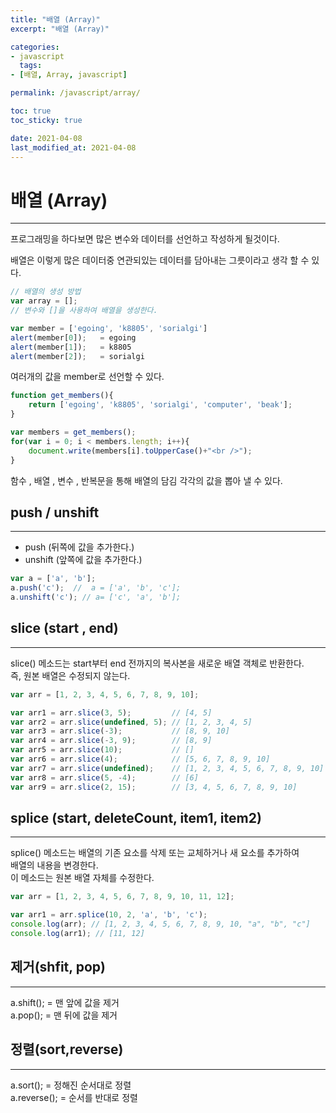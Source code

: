 ```yaml
---
title: "배열 (Array)"
excerpt: "배열 (Array)"

categories:
- javascript
  tags:
- [배열, Array, javascript]

permalink: /javascript/array/

toc: true
toc_sticky: true

date: 2021-04-08
last_modified_at: 2021-04-08
---
```


# 배열 (Array)
---

프로그래밍을 하다보면 많은 변수와 데이터를 선언하고 작성하게 될것이다.  

배열은 이렇게 많은 데이터중 연관되있는 데이터를 담아내는 그릇이라고 생각 할 수 있다.

```javascript
// 배열의 생성 방법
var array = []; 
// 변수와 []을 사용하여 배열을 생성한다.

var member = ['egoing', 'k8805', 'sorialgi']
alert(member[0]);   = egoing
alert(member[1]);   = k8805
alert(member[2]);   = sorialgi
```
여러개의 값을 member로 선언할 수 있다.  

```javascript
function get_members(){
    return ['egoing', 'k8805', 'sorialgi', 'computer', 'beak'];
}

var members = get_members();
for(var i = 0; i < members.length; i++){
    document.write(members[i].toUpperCase()+"<br />");
}
```
함수 , 배열 , 변수 , 반복문을 통해 배열의 담김 각각의 값을 뽑아 낼 수 있다.

## push / unshift
---
- push (뒤쪽에 값을 추가한다.)
- unshift (앞쪽에 값을 추가한다.)

```javascript
var a = ['a', 'b'];
a.push('c');  //  a = ['a', 'b', 'c'];
a.unshift('c'); // a= ['c', 'a', 'b'];
```

## slice (start , end)
---
slice() 메소드는 start부터 end 전까지의 복사본을 새로운 배열 객체로 반환한다.  
즉, 원본 배열은 수정되지 않는다.
```javascript
var arr = [1, 2, 3, 4, 5, 6, 7, 8, 9, 10];

var arr1 = arr.slice(3, 5);         // [4, 5]
var arr2 = arr.slice(undefined, 5); // [1, 2, 3, 4, 5]
var arr3 = arr.slice(-3);           // [8, 9, 10]
var arr4 = arr.slice(-3, 9);        // [8, 9]
var arr5 = arr.slice(10);           // []
var arr6 = arr.slice(4);            // [5, 6, 7, 8, 9, 10]
var arr7 = arr.slice(undefined);    // [1, 2, 3, 4, 5, 6, 7, 8, 9, 10]
var arr8 = arr.slice(5, -4);        // [6]
var arr9 = arr.slice(2, 15);        // [3, 4, 5, 6, 7, 8, 9, 10]
```
## splice (start, deleteCount, item1, item2)
---
splice() 메소드는 배열의 기존 요소를 삭제 또는 교체하거나 새 요소를 추가하여  
배열의 내용을 변경한다.  
이 메소드는 원본 배열 자체를 수정한다.

```javascript
var arr = [1, 2, 3, 4, 5, 6, 7, 8, 9, 10, 11, 12];

var arr1 = arr.splice(10, 2, 'a', 'b', 'c');
console.log(arr); // [1, 2, 3, 4, 5, 6, 7, 8, 9, 10, "a", "b", "c"]
console.log(arr1); // [11, 12]
```

## 제거(shfit, pop)​
---
a.shift(); = 맨 앞에 값을 제거  
a.pop(); = 맨 뒤에 값을 제거
​

## 정렬(sort,reverse)​
---
a.sort(); = 정해진 순서대로 정렬  
a.reverse(); = 순서를 반대로 정렬
